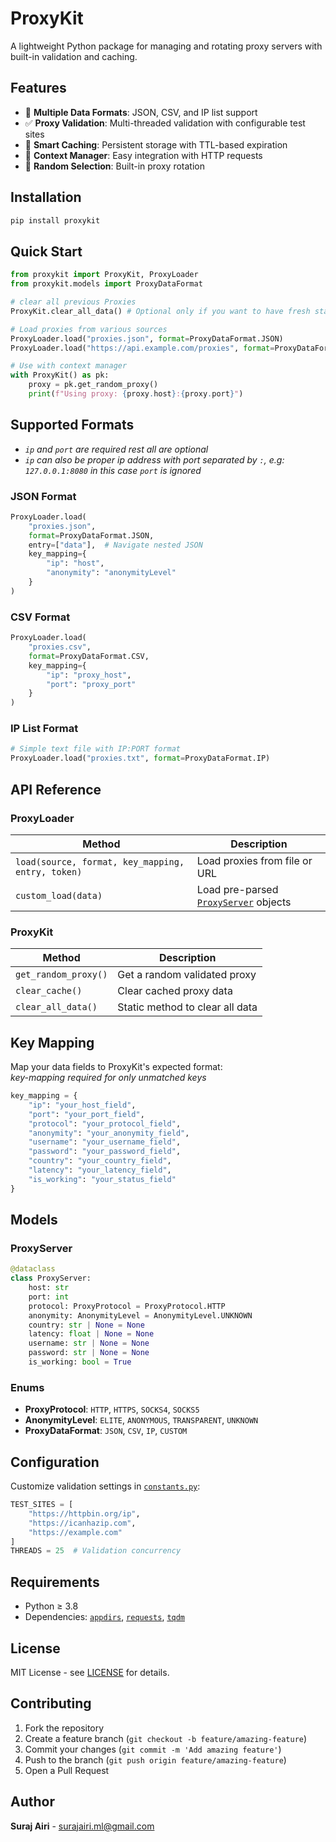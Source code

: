 # ProxyKit

A lightweight Python package for managing and rotating proxy servers with built-in validation and caching.

## Features

- 🔄 **Multiple Data Formats**: JSON, CSV, and IP list support
- ✅ **Proxy Validation**: Multi-threaded validation with configurable test sites
- 💾 **Smart Caching**: Persistent storage with TTL-based expiration
- 🎯 **Context Manager**: Easy integration with HTTP requests
- 🔀 **Random Selection**: Built-in proxy rotation

## Installation

```bash
pip install proxykit
```

## Quick Start

```python
from proxykit import ProxyKit, ProxyLoader
from proxykit.models import ProxyDataFormat

# clear all previous Proxies
ProxyKit.clear_all_data() # Optional only if you want to have fresh start

# Load proxies from various sources
ProxyLoader.load("proxies.json", format=ProxyDataFormat.JSON)
ProxyLoader.load("https://api.example.com/proxies", format=ProxyDataFormat.JSON)

# Use with context manager
with ProxyKit() as pk:
    proxy = pk.get_random_proxy()
    print(f"Using proxy: {proxy.host}:{proxy.port}")
```

## Supported Formats

- _`ip` and `port` are required rest all are optional_
- _`ip` can also be proper ip address with port separated by `:`, e.g: `127.0.0.1:8080` in this case `port` is ignored_

### JSON Format

```python
ProxyLoader.load(
    "proxies.json",
    format=ProxyDataFormat.JSON,
    entry=["data"],  # Navigate nested JSON
    key_mapping={
        "ip": "host",
        "anonymity": "anonymityLevel"
    }
)
```

### CSV Format

```python
ProxyLoader.load(
    "proxies.csv",
    format=ProxyDataFormat.CSV,
    key_mapping={
        "ip": "proxy_host",
        "port": "proxy_port"
    }
)
```

### IP List Format

```python
# Simple text file with IP:PORT format
ProxyLoader.load("proxies.txt", format=ProxyDataFormat.IP)
```

## API Reference

### ProxyLoader

| Method                                            | Description                                                     |
| ------------------------------------------------- | --------------------------------------------------------------- |
| `load(source, format, key_mapping, entry, token)` | Load proxies from file or URL                                   |
| `custom_load(data)`                               | Load pre-parsed [`ProxyServer`](src/proxykit/models.py) objects |

### ProxyKit

| Method               | Description                     |
| -------------------- | ------------------------------- |
| `get_random_proxy()` | Get a random validated proxy    |
| `clear_cache()`      | Clear cached proxy data         |
| `clear_all_data()`   | Static method to clear all data |

## Key Mapping

Map your data fields to ProxyKit's expected format:
<br> _key-mapping required for only unmatched keys_

```python
key_mapping = {
    "ip": "your_host_field",
    "port": "your_port_field",
    "protocol": "your_protocol_field",
    "anonymity": "your_anonymity_field",
    "username": "your_username_field",
    "password": "your_password_field",
    "country": "your_country_field",
    "latency": "your_latency_field",
    "is_working": "your_status_field"
}
```

## Models

### ProxyServer

```python
@dataclass
class ProxyServer:
    host: str
    port: int
    protocol: ProxyProtocol = ProxyProtocol.HTTP
    anonymity: AnonymityLevel = AnonymityLevel.UNKNOWN
    country: str | None = None
    latency: float | None = None
    username: str | None = None
    password: str | None = None
    is_working: bool = True
```

### Enums

- **ProxyProtocol**: `HTTP`, `HTTPS`, `SOCKS4`, `SOCKS5`
- **AnonymityLevel**: `ELITE`, `ANONYMOUS`, `TRANSPARENT`, `UNKNOWN`
- **ProxyDataFormat**: `JSON`, `CSV`, `IP`, `CUSTOM`

## Configuration

Customize validation settings in [`constants.py`](src/proxykit/constants.py):

```python
TEST_SITES = [
    "https://httpbin.org/ip",
    "https://icanhazip.com",
    "https://example.com"
]
THREADS = 25  # Validation concurrency
```

## Requirements

- Python ≥ 3.8
- Dependencies: [`appdirs`](https://pypi.org/project/appdirs/), [`requests`](https://pypi.org/project/requests/), [`tqdm`](https://pypi.org/project/tqdm/)

## License

MIT License - see [LICENSE](LICENSE) for details.

## Contributing

1. Fork the repository
2. Create a feature branch (`git checkout -b feature/amazing-feature`)
3. Commit your changes (`git commit -m 'Add amazing feature'`)
4. Push to the branch (`git push origin feature/amazing-feature`)
5. Open a Pull Request

## Author

**Suraj Airi** - [surajairi.ml@gmail.com](mailto:surajairi.ml@gmail.com)
